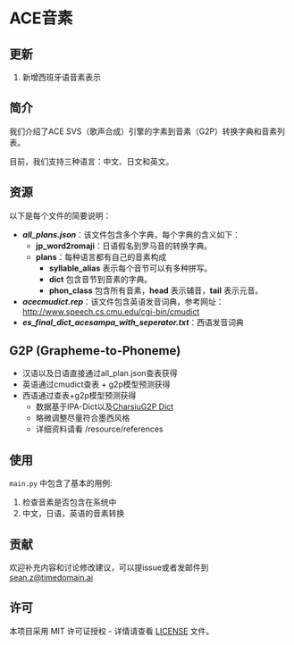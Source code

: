 # ACE音素

## 更新
1. 新增西班牙语音素表示

## 简介

我们介绍了ACE SVS（歌声合成）引擎的字素到音素（G2P）转换字典和音素列表。

目前，我们支持三种语言：中文、日文和英文。

## 资源

以下是每个文件的简要说明：

- ***all_plans.json***：该文件包含多个字典，每个字典的含义如下：
    - **jp_word2romaji**：日语假名到罗马音的转换字典。
    - **plans**：每种语言都有自己的音素构成
        - **syllable_alias** 表示每个音节可以有多种拼写。
        - **dict** 包含音节到音素的字典。
        - **phon_class** 包含所有音素，**head** 表示辅音，**tail** 表示元音。
- ***acecmudict.rep***：该文件包含英语发音词典，参考网址：http://www.speech.cs.cmu.edu/cgi-bin/cmudict
- ***es_final_dict_acesampa_with_seperator.txt***：西语发音词典

## G2P (Grapheme-to-Phoneme)
- 汉语以及日语直接通过all_plan.json查表获得
- 英语通过cmudict查表 + g2p模型预测获得
- 西语通过查表+g2p模型预测获得
    - 数据基于IPA-Dict以及[CharsiuG2P Dict](https://github.com/lingjzhu/CharsiuG2P/tree/main/dicts)
    - 略微调整尽量符合墨西风格
    - 详细资料请看 /resource/references

## 使用

`main.py` 中包含了基本的用例:
1. 检查音素是否包含在系统中
2. 中文，日语，英语的音素转换

## 贡献

欢迎补充内容和讨论修改建议，可以提issue或者发邮件到 sean.z@timedomain.ai

## 许可

本项目采用 MIT 许可证授权 - 详情请查看 [LICENSE](LICENSE) 文件。
